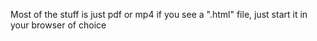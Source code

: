 Most of the stuff is just pdf or mp4
if you see a ".html" file, just start it in your browser of choice
